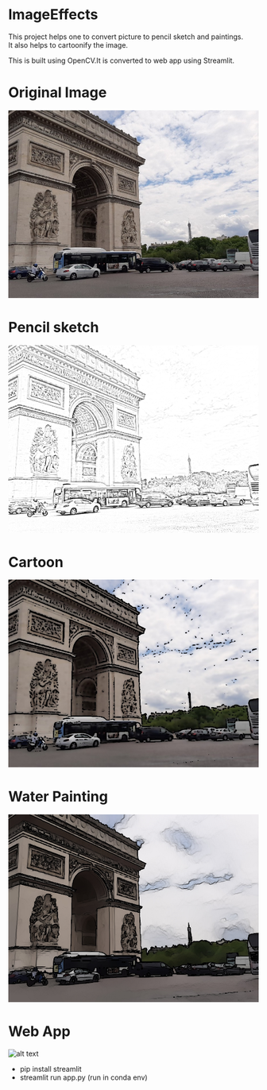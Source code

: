 # ImageEffects

This project helps one to convert picture to pencil sketch and paintings.<br>It also helps to cartoonify the image.<br>

This is built using OpenCV.It is converted to web app using Streamlit.
# Original Image
![alt text](1.jpeg)<br>
# Pencil sketch
![alt text](2.jpeg)<br>
# Cartoon
![alt text](3.jpeg)<br>
# Water Painting
![alt text](4.jpeg)<br>

# Web App
![alt text](5.jpeg)<br>
<ul>
  <li>pip install streamlit </li>
  <li> streamlit run app.py (run in conda env)</li>
  </ul>
  
